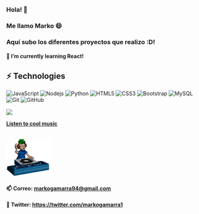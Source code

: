 ### Hola! 👋
### Me llamo Marko 😄
### Aquí subo los diferentes proyectos que realizo :D!

#### 🌱 I’m currently learning React!

## ⚡ Technologies

![JavaScript](https://img.shields.io/badge/-JavaScript-black?style=flat-square&logo=javascript)
![Nodejs](https://img.shields.io/badge/-Nodejs-black?style=flat-square&logo=Node.js)
![Python](https://img.shields.io/badge/-Python-black?style=flat-square&logo=Python)
![HTML5](https://img.shields.io/badge/-HTML5-E34F26?style=flat-square&logo=html5&logoColor=white)
![CSS3](https://img.shields.io/badge/-CSS3-1572B6?style=flat-square&logo=css3)
![Bootstrap](https://img.shields.io/badge/-Bootstrap-563D7C?style=flat-square&logo=bootstrap)
![MySQL](https://img.shields.io/badge/-MySQL-black?style=flat-square&logo=mysql)
![Git](https://img.shields.io/badge/-Git-black?style=flat-square&logo=git)
![GitHub](https://img.shields.io/badge/-GitHub-181717?style=flat-square&logo=github)

 <a href="https://github.com/markox21/github-readme-stats" ><img align="center" src="https://github-readme-stats.vercel.app/api/top-langs/?username=markox21&layout=compact&theme=jolly&hide_border=true" /></a>



<td align="center">
<a href="https://www.youtube.com/watch?v=zTuD8k3JvxQ">
<strong>Listen to cool music</strong>
<br />
<br />


<p>
<img height="100" alt="Music" src="/music.gif"> 
</a>
</p>


#### 📫 Correo: markogamarra94@gmail.com

#### 💬 Twitter: <url>https://twitter.com/markogamarra1<url>

<!--
**markox21/markox21** is a ✨ _special_ ✨ repository because its `README.md` (this file) appears on your GitHub profile.

Here are some ideas to get you started:

- 🔭 I’m currently working on ...
- 🌱 I’m currently learning ...
- 👯 I’m looking to collaborate on ...
- 🤔 I’m looking for help with ...
- 💬 Ask me about ...
- 📫 How to reach me: ...
- 😄 Pronouns: ...
- ⚡ Fun fact: ...
-->

